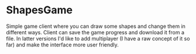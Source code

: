 # ShapesGame
 Simple game client where you can draw some shapes and change them in different ways. Client can save the game progress and download it from a file. In latter versions I'd like to add multiplayer (I have a raw concept of it so far) and make the interface more user friendly.
